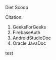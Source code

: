 Diet Scoop


Citation:

1. GeeksForGeeks
2. FirebaseAuth
3. AndroidStudioDoc
4. Oracle JavaDoc

test
